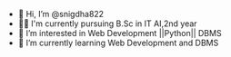 - 👋 Hi, I’m @snigdha822
- 🧑‍💻 I'm currently pursuing B.Sc in IT AI,2nd year 
- 👀 I’m interested in Web Development ||Python|| DBMS
- 🌱 I’m currently learning Web Development and DBMS

<!---
snigdha822/snigdha822 is a ✨ special ✨ repository because its `README.md` (this file) appears on your GitHub profile.
You can click the Preview link to take a look at your changes.
--->
